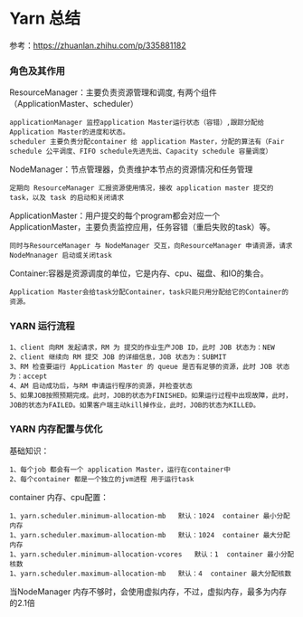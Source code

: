 # Yarn 总结

参考：https://zhuanlan.zhihu.com/p/335881182


### 角色及其作用

ResourceManager：主要负责资源管理和调度, 有两个组件（ApplicationMaster、scheduler）
        
    applicationManager 监控application Master运行状态（容错）,跟踪分配给Application Master的进度和状态。
    scheduler 主要负责分配container 给 application Master，分配的算法有（Fair schedule 公平调度、FIFO schedule先进先出、Capacity schedule 容量调度）

NodeManager：节点管理器，负责维护本节点的资源情况和任务管理

    定期向 ResourceManager 汇报资源使用情况，接收 application master 提交的task，以及 task 的启动和关闭请求

ApplicationMaster：用户提交的每个program都会对应一个ApplicationMaster，主要负责监控应用，任务容错（重启失败的task）等。
    
    同时与ResourceManager 与 NodeManager 交互，向ResourceManager 申请资源，请求NodeMnanager 启动或关闭task

Container:容器是资源调度的单位，它是内存、cpu、磁盘、和IO的集合。
    
    Application Master会给task分配Container，task只能只用分配给它的Container的资源。

### YARN 运行流程

    1、client 向RM 发起请求，RM 为 提交的作业生产JOB ID，此时 JOB 状态为：NEW
    2、client 继续向 RM 提交 JOB 的详细信息，JOB 状态为：SUBMIT
    3、RM 检查要运行 AppLication Master 的 queue 是否有足够的资源，此时 JOB 状态为：accept
    4、AM 启动成功后，与RM 申请运行程序的资源，并检查状态
    5、如果JOB按照预期完成。此时，JOB的状态为FINISHED。如果运行过程中出现故障，此时，JOB的状态为FAILED。如果客户端主动kill掉作业，此时，JOB的状态为KILLED。


### YARN 内存配置与优化

基础知识：
    
    1、每个job 都会有一个 application Master，运行在container中
    2、每个container 都是一个独立的jvm进程 用于运行task

container 内存、cpu配置：
    
    1、yarn.scheduler.minimum-allocation-mb   默认：1024  container 最小分配内存
    1、yarn.scheduler.maximum-allocation-mb   默认：1024  container 最大分配内存
    1、yarn.scheduler.minimum-allocation-vcores   默认：1  container 最小分配核数
    1、yarn.scheduler.maximum-allocation-mb   默认：4  container 最大分配核数

当NodeManager 内存不够时，会使用虚拟内存，不过，虚拟内存，最多为内存的2.1倍